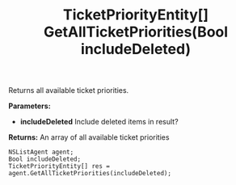 ﻿---
uid: crmscript_ref_NSListAgent_GetAllTicketPriorities
title: TicketPriorityEntity[] GetAllTicketPriorities(Bool includeDeleted)
intellisense: NSListAgent.GetAllTicketPriorities
keywords: NSListAgent, GetAllTicketPriorities
so.topic: reference
---

Returns all available ticket priorities.

**Parameters:**
 - **includeDeleted** Include deleted items in result?

**Returns:** An array of all available ticket priorities

```crmscript
NSListAgent agent;
Bool includeDeleted;
TicketPriorityEntity[] res = agent.GetAllTicketPriorities(includeDeleted);
```

